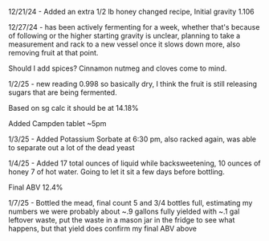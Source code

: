 12/21/24 - Added an extra 1/2 lb honey changed recipe, Initial gravity 1.106

12/27/24 - has been actively fermenting for a week, whether that's because of following or the higher starting gravity is unclear, planning to take a measurement and rack to a new vessel once it slows down more, also removing fruit at that point.

Should I add spices? Cinnamon nutmeg and cloves come to mind.

1/2/25 - new reading 0.998 so basically dry, I think the fruit is still releasing sugars that are being fermented. 

Based on sg calc it should be at 14.18%

Added Campden tablet ~5pm

1/3/25 - Added Potassium Sorbate at 6:30 pm, also racked again, was able to separate out a lot of the dead yeast

1/4/25 - Added 17 total ounces of liquid while backsweetening, 10 ounces of honey 7 of hot water. Going to let it sit a few days before bottling.

Final ABV 12.4%

1/7/25 - Bottled the mead, final count 5 and 3/4 bottles full, estimating my numbers we were probably about ~.9 gallons fully yielded with ~.1 gal leftover waste, put the waste in a mason jar in the fridge to see what happens, but that yield does confirm my final ABV above


